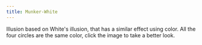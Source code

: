 ```yaml
---
title: Munker-White
---
```


Illusion based on White's illusion, that has a similar effect using color. All the four circles are the same color, click the image to take a better look. 

<!-- Sketch file location, (pending organization) -->
<script src="munker.js"></script>
<!-- Necessary element to position p5 canvas -->
<div id="sketch-div"></div>


